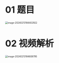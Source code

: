 # 01 题目

<img src="https://cvp.oss-cn-shanghai.aliyuncs.com/picgo/202402131844972.png" alt="image-20240213184402922" style="zoom:50%;" />



# 02 视频解析

<img src="https://cvp.oss-cn-shanghai.aliyuncs.com/picgo/202402131846909.png" alt="image-20240213184608795" style="zoom:50%;" />